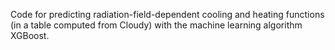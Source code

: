Code for predicting radiation-field-dependent cooling and heating functions (in a table computed from Cloudy) with the machine learning algorithm XGBoost.
